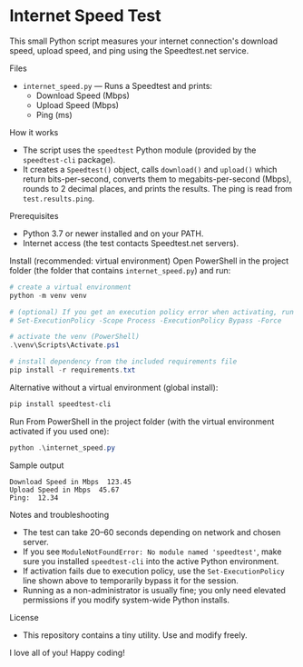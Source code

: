 # Internet Speed Test

This small Python script measures your internet connection's download speed, upload speed, and ping using the Speedtest.net service.

Files
- `internet_speed.py` — Runs a Speedtest and prints:
  - Download Speed (Mbps)
  - Upload Speed (Mbps)
  - Ping (ms)

How it works
- The script uses the `speedtest` Python module (provided by the `speedtest-cli` package).
- It creates a `Speedtest()` object, calls `download()` and `upload()` which return bits-per-second, converts them to megabits-per-second (Mbps), rounds to 2 decimal places, and prints the results. The ping is read from `test.results.ping`.

Prerequisites
- Python 3.7 or newer installed and on your PATH.
- Internet access (the test contacts Speedtest.net servers).

Install (recommended: virtual environment)
Open PowerShell in the project folder (the folder that contains `internet_speed.py`) and run:

```powershell
# create a virtual environment
python -m venv venv

# (optional) If you get an execution policy error when activating, run the next line first to allow activation for this session
# Set-ExecutionPolicy -Scope Process -ExecutionPolicy Bypass -Force

# activate the venv (PowerShell)
.\venv\Scripts\Activate.ps1

# install dependency from the included requirements file
pip install -r requirements.txt
```

Alternative without a virtual environment (global install):

```powershell
pip install speedtest-cli
```

Run
From PowerShell in the project folder (with the virtual environment activated if you used one):

```powershell
python .\internet_speed.py
```

Sample output

```
Download Speed in Mbps  123.45
Upload Speed in Mbps  45.67
Ping:  12.34
```

Notes and troubleshooting
- The test can take 20–60 seconds depending on network and chosen server.
- If you see `ModuleNotFoundError: No module named 'speedtest'`, make sure you installed `speedtest-cli` into the active Python environment.
- If activation fails due to execution policy, use the `Set-ExecutionPolicy` line shown above to temporarily bypass it for the session.
- Running as a non-administrator is usually fine; you only need elevated permissions if you modify system-wide Python installs.

License
- This repository contains a tiny utility. Use and modify freely.

I love all of you! Happy coding!